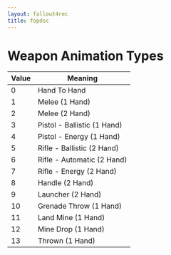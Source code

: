 ```yaml
---
layout: fallout4rec
title: fopdoc
---
```

Weapon Animation Types
======================

Value | Meaning
------|--------
0 | Hand To Hand
1 | Melee (1 Hand)
2 | Melee (2 Hand)
3 | Pistol - Ballistic (1 Hand)
4 | Pistol - Energy (1 Hand)
5 | Rifle - Ballistic (2 Hand)
6 | Rifle - Automatic (2 Hand)
7 | Rifle - Energy (2 Hand)
8 | Handle (2 Hand)
9 | Launcher (2 Hand)
10 | Grenade Throw (1 Hand)
11 | Land Mine (1 Hand)
12 | Mine Drop (1 Hand)
13 | Thrown (1 Hand)
